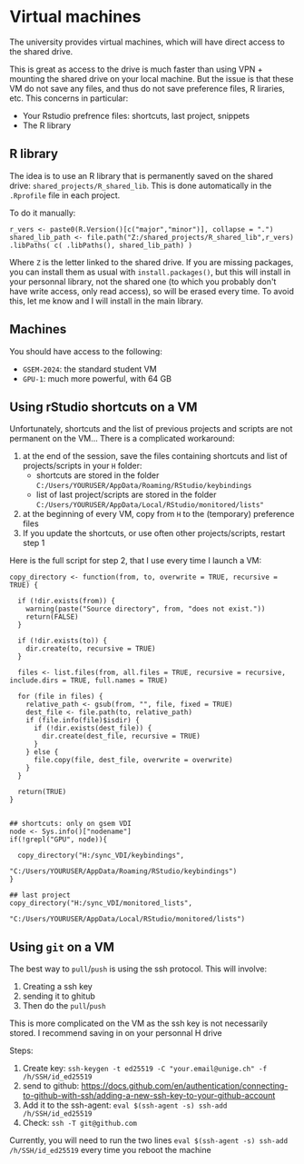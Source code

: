 # Virtual machines

The university provides virtual machines, which will have direct access to the shared drive. 

This is great as access to the drive is much faster than using VPN + mounting the shared drive on your local machine. But the issue is that these VM do not save any files, and thus do not save preference files, R liraries, etc. This concerns in particular:

- Your Rstudio prefrence files: shortcuts, last project, snippets
- The R library


## R library

The idea is to use an R library that is permanently saved on the shared drive: `shared_projects/R_shared_lib`. This is done automatically in the `.Rprofile` file in each project.

To do it manually:
```
r_vers <- paste0(R.Version()[c("major","minor")], collapse = ".")
shared_lib_path <- file.path("Z:/shared_projects/R_shared_lib",r_vers)
.libPaths( c( .libPaths(), shared_lib_path) )
```

Where `Z` is the letter linked to the shared drive. 
If you are missing packages, you can install them as usual with `install.packages()`, but this will install in your personnal library, not the shared one (to which you probably don't have write access, only read access), so will be erased every time. To avoid this, let me know and I will install in the main library.

## Machines

You should have access to the following: 

- `GSEM-2024`: the standard student VM
- `GPU-1`: much more powerful, with 64 GB

## Using rStudio shortcuts on a VM

Unfortunately, shortcuts and the list of previous projects and scripts are not permanent on the VM... There is a complicated workaround:

1. at the end of the session, save the files containing shortcuts and list of projects/scripts in your `H` folder:
   - shortcuts are stored in the folder `C:/Users/YOURUSER/AppData/Roaming/RStudio/keybindings`
   - list of last project/scripts are stored in the folder `C:/Users/YOURUSER/AppData/Local/RStudio/monitored/lists"`
3. at the beginning of every VM, copy from `H` to the (temporary) preference files
4. If you update the shortcuts, or use often other projects/scripts, restart step 1

Here is the full script for step 2, that I use every time I launch a VM:

```
copy_directory <- function(from, to, overwrite = TRUE, recursive = TRUE) {
  
  if (!dir.exists(from)) {
    warning(paste("Source directory", from, "does not exist."))
    return(FALSE)
  }
  
  if (!dir.exists(to)) {
    dir.create(to, recursive = TRUE)
  }
  
  files <- list.files(from, all.files = TRUE, recursive = recursive, include.dirs = TRUE, full.names = TRUE)
  
  for (file in files) {
    relative_path <- gsub(from, "", file, fixed = TRUE)
    dest_file <- file.path(to, relative_path)
    if (file.info(file)$isdir) {
      if (!dir.exists(dest_file)) {
        dir.create(dest_file, recursive = TRUE)
      }
    } else {
      file.copy(file, dest_file, overwrite = overwrite)
    }
  }
  
  return(TRUE)
}


## shortcuts: only on gsem VDI
node <- Sys.info()["nodename"]
if(!grepl("GPU", node)){
  
  copy_directory("H:/sync_VDI/keybindings",
                 "C:/Users/YOURUSER/AppData/Roaming/RStudio/keybindings")
}

## last project
copy_directory("H:/sync_VDI/monitored_lists",
               "C:/Users/YOURUSER/AppData/Local/RStudio/monitored/lists")
```

## Using `git` on a VM

The best way to `pull`/`push` is using the ssh protocol. This will involve:

1. Creating a ssh key
2. sending it to ghitub
3. Then do the `pull`/`push`

This is more complicated on the VM as the ssh key is not necessarily stored. I recommend saving in on your personnal H drive

Steps:

1. Create key: `ssh-keygen -t ed25519 -C "your.email@unige.ch" -f /h/SSH/id_ed25519`
2. send to github: https://docs.github.com/en/authentication/connecting-to-github-with-ssh/adding-a-new-ssh-key-to-your-github-account
3. Add it to the ssh-agent: `eval $(ssh-agent -s)
ssh-add /h/SSH/id_ed25519`
4. Check: `ssh -T git@github.com`

Currently, you will need to run the two lines `eval $(ssh-agent -s)
ssh-add /h/SSH/id_ed25519` every time you reboot the machine

